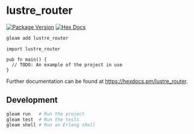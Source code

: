 # lustre_router

[![Package Version](https://img.shields.io/hexpm/v/lustre_router)](https://hex.pm/packages/lustre_router)
[![Hex Docs](https://img.shields.io/badge/hex-docs-ffaff3)](https://hexdocs.pm/lustre_router/)

```sh
gleam add lustre_router
```
```gleam
import lustre_router

pub fn main() {
  // TODO: An example of the project in use
}
```

Further documentation can be found at <https://hexdocs.pm/lustre_router>.

## Development

```sh
gleam run   # Run the project
gleam test  # Run the tests
gleam shell # Run an Erlang shell
```
